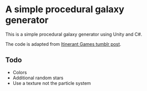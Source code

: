 # A simple procedural galaxy generator #

This is a simple procedural galaxy generator using Unity and C#.

The code is adapted from [Itinerant Games tumblr post](http://itinerantgames.tumblr.com/post/78592276402/a-2d-procedural-galaxy-with-c).

## Todo ##

- Colors
- Additional random stars
- Use a texture not the particle system
